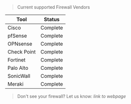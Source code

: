 > Current supported Firewall Vendors

| Tool | Status         | 
|---------|----------------|
| Cisco | Complete | 
| pfSense | Complete    | 
| OPNsense | Complete    | 
| Check Point | Complete |
| Fortinet | Complete |
| Palo Alto | Complete |
| SonicWall | Complete |
| Meraki | Complete |

> Don't see your firewall? Let us know: *link to webpage*
